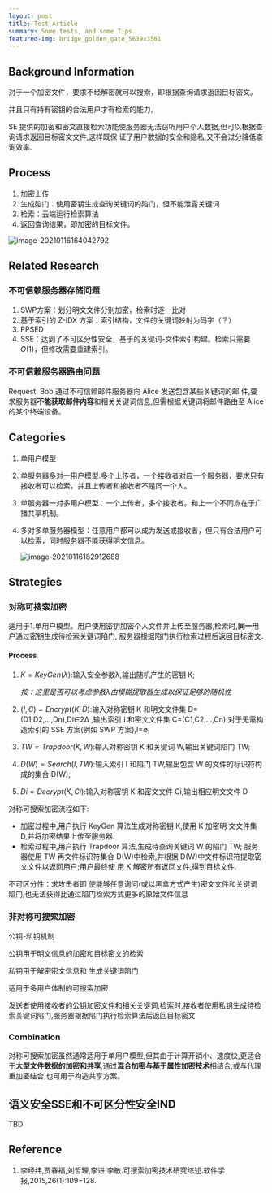 ```yaml
---
layout: post
title: Test Article
summary: Some tests, and some Tips.
featured-img: bridge_golden_gate_5639x3561
---
```

## Background Information

对于一个加密文件，要求不经解密就可以搜索，即根据查询请求返回目标密文。

并且只有持有密钥的合法用户才有检索的能力。

SE 提供的加密和密文直接检索功能使服务器无法窃听用户个人数据,但可以根据查询请求返回目标密文文件,这样既保 证了用户数据的安全和隐私,又不会过分降低查询效率.

## Process

1. 加密上传
2. 生成陷门：使用密钥生成查询关键词的陷门，但不能泄露关键词
3. 检索：云端运行检索算法
4. 返回查询结果，即加密的目标文件。

![image-20210116164042792](Note%EF%BC%9A%20Search-able%20Encryption.assets/image-20210116164042792.png)

## Related Research

### 不可信赖服务器存储问题

1. SWP方案：划分明文文件分别加密，检索时逐一比对
2. 基于索引的 Z-IDX 方案：索引结构，文件的关键词映射为码字（？）
3. PPSED
4. SSE：达到了不可区分性安全，基于的关键词-文件索引构建。检索只需要$O(1)$，但修改需要重建索引。

### 不可信赖服务器路由问题

Request: Bob 通过不可信赖邮件服务器向 Alice 发送包含某些关键词的邮 件,要求服务器**不能获取邮件内容**和相关关键词信息,但需根据关键词将邮件路由至 Alice 的某个终端设备。

## Categories

1. 单用户模型

2. 单服务器多对一用户模型:多个上传者，一个接收者对应一个服务器，要求只有接收者可以检索，并且上传者和接收者不是同一个人。

3. 单服务器一对多用户模型：一个上传者，多个接收者。和上一个不同点在于广播共享机制。

4. 多对多单服务器模型：任意用户都可以成为发送或接收者，但只有合法用户可以检索，同时服务器不能获得明文信息。

   ![image-20210116182912688](Note%EF%BC%9A%20Search-able%20Encryption.assets/image-20210116182912688.png)

## Strategies

###  对称可搜索加密

适用于1.单用户模型。用户使用密钥加密个人文件并上传至服务器,检索时,**同一**用户通过密钥生成待检索关键词陷门, 服务器根据陷门执行检索过程后返回目标密文.

#### Process

1. $K=KeyGen(λ)$:输入安全参数λ,输出随机产生的密钥 K; 

   *按：这里是否可以考虑参数$\lambda$由模糊提取器生成以保证足够的随机性*

2. $(I,C)=Encrypt(K,D)$:输入对称密钥 K 和明文文件集 D=(D1,D2,…,Dn),Di∈2Δ ,输出索引 I 和密文文件集 C=(C1,C2,…,Cn).对于无需构造索引的 SSE 方案(例如 SWP 方案),I=∅; 

3. $TW=Trapdoor(K,W)$:输入对称密钥 K 和关键词 W,输出关键词陷门 TW; 

4. $D(W)=Search(I,TW)$:输入索引 I 和陷门 TW,输出包含 W 的文件的标识符构成的集合 D(W);

5. $Di=Decrypt(K,Ci)$:输入对称密钥 K 和密文文件 Ci,输出相应明文文件 D

对称可搜索加密流程如下:

- 加密过程中,用户执行 KeyGen 算法生成对称密钥 K,使用 K 加密明 文文件集 D,并将加密结果上传至服务器.
- 检索过程中,用户执行 Trapdoor 算法,生成待查询关键词 W 的陷门 TW; 服务器使用 TW 再文件标识符集合 D(W)中检索,并根据 D(W)中文件标识符提取密文文件以返回用户;用户最终使 用 K 解密所有返回文件,得到目标文件. 

不可区分性：求攻击者即 使能够任意询问(或以黑盒方式产生)密文文件和关键词陷门,也无法获得比通过陷门检索方式更多的原始文件信息

### 非对称可搜索加密

公钥-私钥机制

公钥用于明文信息的加密和目标密文的检索

私钥用于解密密文信息和 生成关键词陷门

适用于多用户体制的可搜索加密

发送者使用接收者的公钥加密文件和相关关键词,检索时,接收者使用私钥生成待检索关键词陷门,服务器根据陷门执行检索算法后返回目标密文

### Combination

对称可搜索加密虽然通常适用于单用户模型,但其由于计算开销小、速度快,更适合于**大型文件数据的加密和共享**,通过**混合加密与基于属性加密技术**相结合,或与代理重加密结合,也可用于构造共享方案。

## 语义安全SSE和不可区分性安全IND

TBD
## Reference
1. 李经纬,贾春福,刘哲理,李进,李敏.可搜索加密技术研究综述.软件学报,2015,26(1):109−128.